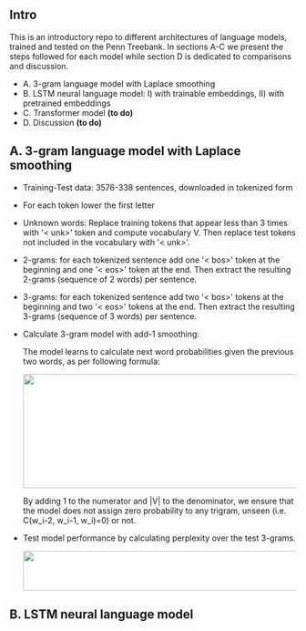 ## Intro
This is an introductory repo to different architectures of language models, trained and tested on the Penn Treebank. In sections A-C we present the steps followed for each model while section D is dedicated to comparisons and discussion.
- A. 3-gram language model with Laplace smoothing
- B. LSTM neural language model: I) with trainable embeddings, II) with pretrained embeddings
- C. Transformer model **(to do)**
- D. Discussion **(to do)**

## A. 3-gram language model with Laplace smoothing
- Training-Test data: 3576-338 sentences, downloaded in tokenized form
- For each token lower the first letter
- Unknown words: Replace training tokens that appear less than 3 times with '< unk>' token and compute vocabulary V.
  Then replace test tokens not included in the vocabulary with '< unk>'.
- 2-grams: for each tokenized sentence add one '< bos>' token at the beginning and one '< eos>' token at the end. Then extract the resulting 2-grams (sequence of 2 words) per sentence.
- 3-grams: for each tokenized sentence add two '< bos>' tokens at the beginning and two '< eos>' tokens at the end. Then extract the resulting 3-grams (sequence of 3 words) per sentence.
- Calculate 3-gram model with add-1 smoothing:

  The model learns to calculate next word probabilities given the previous two words, as per following formula:
   <p align="center">
     <img src="https://github.com/vggls/language_models/assets/55101427/a5c6495b-e898-44f9-bbbd-0d4d599f14f8.png" height="200" width="600" />
   </p>
  By adding 1 to the numerator and |V| to the denominator, we ensure that the model does not assign zero probability to any trigram, unseen (i.e. C(w_i-2, w_i-1, w_i)=0) or not.
- Test model performance by calculating perplexity over the test 3-grams.

   <p align="center">
     <img src="https://github.com/vggls/language_models/assets/55101427/cb5e3128-1ee2-4582-968a-c279f4d52a62.png" height="70" width="500" />
   </p>

## B. LSTM neural language model
